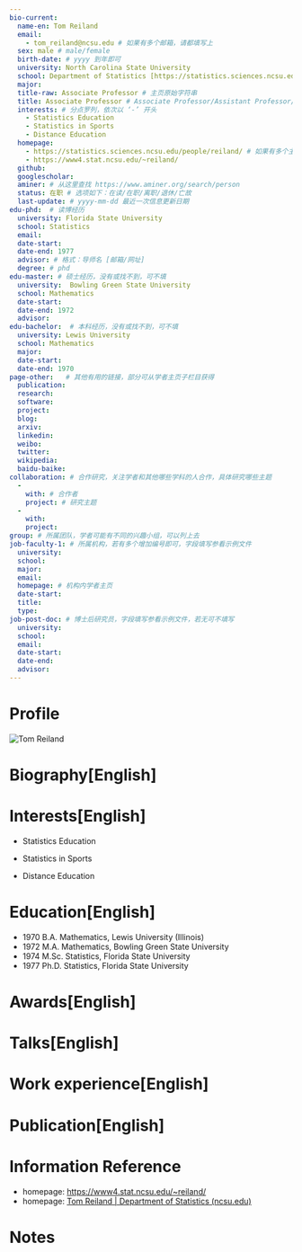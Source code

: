 ```yaml
---
bio-current:
  name-en: Tom Reiland
  email: 
    - tom_reiland@ncsu.edu # 如果有多个邮箱，请都填写上
  sex: male # male/female
  birth-date: # yyyy 到年即可
  university: North Carolina State University 
  school: Department of Statistics [https://statistics.sciences.ncsu.edu/] # 格式：学院名称[学院官网链接]
  major: 
  title-raw: Associate Professor # 主页原始字符串
  title: Associate Professor # Associate Professor/Assistant Professor/Professor
  interests: # 分点罗列，依次以 ‘-’ 开头
    - Statistics Education
    - Statistics in Sports
    - Distance Education
  homepage: 
    - https://statistics.sciences.ncsu.edu/people/reiland/ # 如果有多个主页，请都填写上
    - https://www4.stat.ncsu.edu/~reiland/
  github: 
  googlescholar:  
  aminer: # 从这里查找 https://www.aminer.org/search/person
  status: 在职 # 选项如下：在读/在职/离职/退休/亡故
  last-update: # yyyy-mm-dd 最近一次信息更新日期
edu-phd:  # 读博经历
  university: Florida State University
  school: Statistics
  email: 
  date-start: 
  date-end: 1977
  advisor: # 格式：导师名 [邮箱/网址]
  degree: # phd
edu-master: # 硕士经历，没有或找不到，可不填
  university:  Bowling Green State University
  school: Mathematics
  date-start: 
  date-end: 1972 
  advisor:
edu-bachelor:  # 本科经历，没有或找不到，可不填
  university: Lewis University
  school: Mathematics
  major: 
  date-start: 
  date-end: 1970
page-other:   # 其他有用的链接，部分可从学者主页子栏目获得
  publication: 
  research: 
  software: 
  project: 
  blog: 
  arxiv: 
  linkedin: 
  weibo:
  twitter:
  wikipedia:
  baidu-baike:
collaboration: # 合作研究，关注学者和其他哪些学科的人合作，具体研究哪些主题
  - 
    with: # 合作者
    project: # 研究主题
  - 
    with: 
    project: 
group: # 所属团队，学者可能有不同的兴趣小组，可以列上去
job-faculty-1: # 所属机构，若有多个增加编号即可，字段填写参看示例文件
  university: 
  school: 
  major: 
  email: 
  homepage: # 机构内学者主页
  date-start: 
  title: 
  type: 
job-post-doc: # 博士后研究员，字段填写参看示例文件，若无可不填写
  university: 
  school: 
  email: 
  date-start: 
  date-end: 
  advisor: 
---
```


# Profile

![Tom Reiland](https://statistics.sciences.ncsu.edu/wp-content/uploads/sites/21/2019/03/tom_reiland.jpg)

# Biography[English]



# Interests[English]

- Statistics Education

- Statistics in Sports

- Distance Education

# Education[English]

- 1970 B.A. Mathematics, Lewis University (Illinois)
- 1972 M.A. Mathematics, Bowling Green State University
- 1974 M.Sc. Statistics, Florida State University
- 1977 Ph.D. Statistics, Florida State University

# Awards[English]



# Talks[English]



# Work experience[English]



# Publication[English]



# Information Reference

- homepage: https://www4.stat.ncsu.edu/~reiland/
- homepage: [Tom Reiland | Department of Statistics (ncsu.edu)](https://statistics.sciences.ncsu.edu/people/reiland/)

# Notes